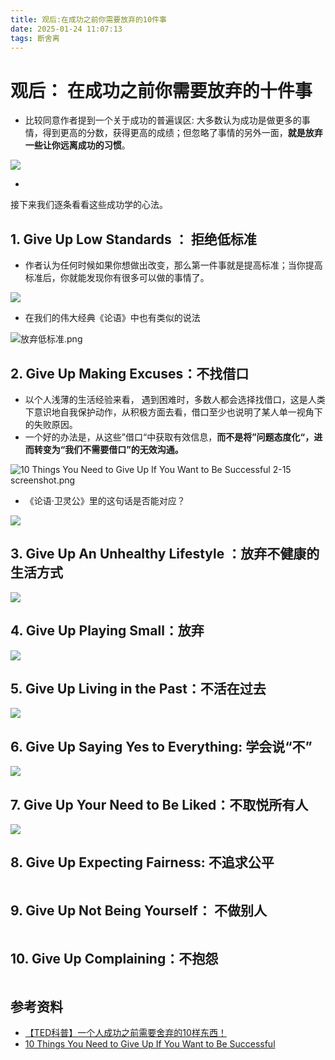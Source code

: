 ```yaml
---
title: 观后:在成功之前你需要放弃的10件事
date: 2025-01-24 11:07:13
tags: 断舍离	
---
```


# 观后： 在成功之前你需要放弃的十件事

- 比较同意作者提到一个关于成功的普遍误区: 大多数认为成功是做更多的事情，得到更高的分数，获得更高的成绩；但忽略了事情的另外一面，**就是放弃一些让你远离成功的习惯**。

![](https://github.com/juan-yun/blog/blob/main/source/_posts/assets/20250124/10%20Things%20You%20Need%20to%20Give%20Up%20If%20You%20Want%20to%20Be%20Successful%200-53%20screenshot.png?raw=true)

- 



接下来我们逐条看看这些成功学的心法。

## 1. Give Up Low Standards ： 拒绝低标准 

- 作者认为任何时候如果你想做出改变，那么第一件事就是提高标准；当你提高标准后，你就能发现你有很多可以做的事情了。

![](https://github.com/juan-yun/blog/blob/main/source/_posts/assets/20250124/10%20Things%20You%20Need%20to%20Give%20Up%20If%20You%20Want%20to%20Be%20Successful%201-32%20screenshot.png?raw=true)



- 在我们的伟大经典《论语》中也有类似的说法

![放弃低标准.png](https://github.com/juan-yun/blog/blob/main/source/_posts/assets/20250124/%E6%94%BE%E5%BC%83%E4%BD%8E%E6%A0%87%E5%87%86.png?raw=true)



## 2. Give Up Making Excuses：不找借口

- 以个人浅薄的生活经验来看， 遇到困难时，多数人都会选择找借口，这是人类下意识地自我保护动作，从积极方面去看，借口至少也说明了某人单一视角下的失败原因。
- 一个好的办法是，从这些”借口“中获取有效信息，**而不是将”问题态度化“，进而转变为“我们不需要借口”的无效沟通。**

![10 Things You Need to Give Up If You Want to Be Successful 2-15 screenshot.png](https://github.com/juan-yun/blog/blob/main/source/_posts/assets/20250124/10%20Things%20You%20Need%20to%20Give%20Up%20If%20You%20Want%20to%20Be%20Successful%202-15%20screenshot.png?raw=true)

- 《论语·卫灵公》里的这句话是否能对应？

![](https://github.com/juan-yun/blog/blob/main/source/_posts/assets/20250124/%E6%94%BE%E5%BC%83%E6%89%BE%E5%80%9F%E5%8F%A3.png?raw=true)

## 3. Give Up An Unhealthy Lifestyle ：放弃不健康的生活方式

![](https://github.com/juan-yun/blog/blob/main/source/_posts/assets/20250124/10%20Things%20You%20Need%20to%20Give%20Up%20If%20You%20Want%20to%20Be%20Successful%202-41%20screenshot.png?raw=true)

## 4. Give Up Playing Small：放弃

![](https://github.com/juan-yun/blog/blob/main/source/_posts/assets/20250124/10%20Things%20You%20Need%20to%20Give%20Up%20If%20You%20Want%20to%20Be%20Successful%203-18%20screenshot.png?raw=true)

## 5. Give Up Living in the Past：不活在过去

![](https://github.com/juan-yun/blog/blob/main/source/_posts/assets/20250124/10%20Things%20You%20Need%20to%20Give%20Up%20If%20You%20Want%20to%20Be%20Successful%203-42%20screenshot.png?raw=true)

##  6. Give Up Saying Yes to Everything:  学会说“不”

![](https://github.com/juan-yun/blog/blob/main/source/_posts/assets/20250124/10%20Things%20You%20Need%20to%20Give%20Up%20If%20You%20Want%20to%20Be%20Successful%204-55%20screenshot.png?raw=true)

##  7. Give Up Your Need to Be Liked：不取悦所有人

![](https://github.com/juan-yun/blog/blob/main/source/_posts/assets/20250124/10%20Things%20You%20Need%20to%20Give%20Up%20If%20You%20Want%20to%20Be%20Successful%205-37%20screenshot.png?raw=true)

##  8. Give Up Expecting Fairness: 不追求公平

![]()

##  9. Give Up Not Being Yourself： 不做别人

![]()

##  10. Give Up Complaining：不抱怨

![]()





## 参考资料

- [【TED科普】一个人成功之前需要舍弃的10样东西！](https://www.bilibili.com/video/BV17H4y1A7zN?spm_id_from=333.1245.0.0)
- [10 Things You Need to Give Up If You Want to Be Successful](https://www.youtube.com/watch?v=-Jwf9hbXyUQ)

